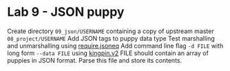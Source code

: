 # Lab 9 - JSON puppy

Create directory `09_json/USERNAME` containing a copy of upstream master `08_project/USERNAME`
Add JSON tags to puppy data type
Test marshalling and unmarshalling using [require.jsoneq](https://godoc.org/github.com/stretchr/testify/require#JSONEq)
Add command line flag `-d FILE` with long form `--data FILE` using [kingpin.v2](https://godoc.org/gopkg.in/alecthomas/kingpin.v2)
FILE should contain an array of puppies in JSON format. Parse this file and store its contents.